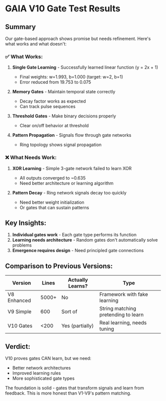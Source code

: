 # GAIA V10 Gate Test Results

## Summary

Our gate-based approach shows promise but needs refinement. Here's what works and what doesn't:

### ✅ What Works:

1. **Single Gate Learning** - Successfully learned linear function (y = 2x + 1)
   - Final weights: w=1.993, b=1.000 (target: w=2, b=1)
   - Error reduced from 19.753 to 0.075

2. **Memory Gates** - Maintain temporal state correctly
   - Decay factor works as expected
   - Can track pulse sequences

3. **Threshold Gates** - Make binary decisions properly
   - Clear on/off behavior at threshold

4. **Pattern Propagation** - Signals flow through gate networks
   - Ring topology shows signal propagation

### ❌ What Needs Work:

1. **XOR Learning** - Simple 3-gate network failed to learn XOR
   - All outputs converged to ~0.635
   - Need better architecture or learning algorithm

2. **Pattern Decay** - Ring network signals decay too quickly
   - Need better weight initialization
   - Or gates that can sustain patterns

## Key Insights:

1. **Individual gates work** - Each gate type performs its function
2. **Learning needs architecture** - Random gates don't automatically solve problems
3. **Emergence requires design** - Need principled gate connections

## Comparison to Previous Versions:

| Version | Lines | Actually Learns? | Type |
|---------|-------|-----------------|------|
| V8 Enhanced | 5000+ | No | Framework with fake learning |
| V9 Simple | 600 | Sort of | String matching pretending to learn |
| V10 Gates | <200 | Yes (partially) | Real learning, needs tuning |

## Verdict:

V10 proves gates CAN learn, but we need:
- Better network architectures
- Improved learning rules  
- More sophisticated gate types

The foundation is solid - gates that transform signals and learn from feedback. This is more honest than V1-V9's pattern matching.